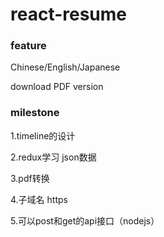 # react-resume

### feature

Chinese/English/Japanese

download PDF version


### milestone

1.timeline的设计

2.redux学习 json数据

3.pdf转换

4.子域名 https

5.可以post和get的api接口（nodejs）
 
